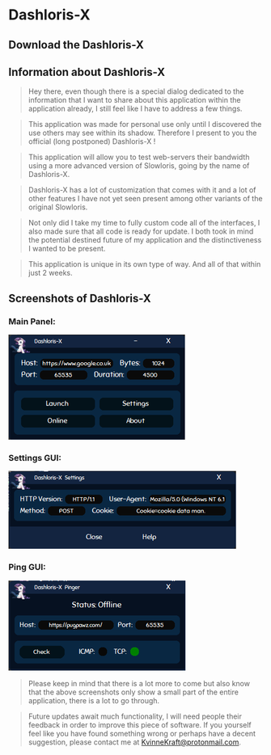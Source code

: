 # Dashloris-X
## Download the Dashloris-X

## Information about Dashloris-X
>Hey there, even though there is a special dialog dedicated
>to the information that I want to share about this application
>within the application already, I still feel like I have to
>address a few things.

>This application was made for personal use only until I discovered
>the use others may see within its shadow.  Therefore I present to
>you the official (long postponed) Dashloris-X !

>This application will allow you to test web-servers their bandwidth using a more
>advanced version of Slowloris, going by the name of Dashloris-X.

>Dashloris-X has a lot of customization that comes with it and a lot
>of other features I have not yet seen present among other variants of
>the original Slowloris.

>Not only did I take my time to fully custom code all of the interfaces, I
>also made sure that all code is ready for update.  I both took in mind the 
>potential destined future of my application and the distinctiveness I wanted
>to be present.  

>This application is unique in its own type of way.  And all of that within
>just 2 weeks.

## Screenshots of Dashloris-X
### Main Panel:
![Main GUI](Screenshots/main-gui.png)
### Settings GUI:
![Settings GUI](Screenshots/settings-gui.png)
### Ping GUI:
![Ping GUI](Screenshots/ping-gui.png)

>Please keep in mind that there is a lot more to come but also
>know that the above screenshots only show a small part of the 
>entire application, there is a lot to go through.  

>Future updates await much functionality, I will need people their 
>feedback in order to improve this piece of software.  If you yourself
>feel like you have found something wrong or perhaps have a decent
>suggestion, please contact me at KvinneKraft@protonmail.com.
